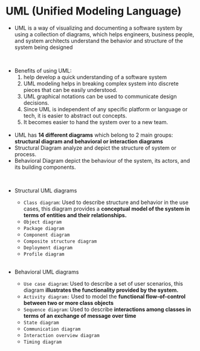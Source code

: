 # UML (Unified Modeling Language) 
* UML is a way of visualizing and documenting a software system by using a collection of diagrams, which helps engineers, business people, and system architects understand the behavior and structure of the system being designed
<br/>

* Benefits of using UML:
    1. help develop a quick understanding of a software system
    2. UML modeling helps in breaking complex system into discrete pieces that can be easily understood.
    3. UML graphical notations can be used to communicate design decisions. 
    4. Since UML is independent of any specific platform or language or tech, it is easier to abstract out concepts. 
    5. It becomes easier to hand the system over to a new team.
    <br/>
* UML has **14 different diagrams** which belong to 2 main groups: **structural diagram and behavioral or interaction diagrams**
* Structural Diagram analyze and depict the structure of system or process. 
* Behavioral Diagram depict the behaviour of the system, its actors, and its building components. 
<br/>

* Structural UML diagrams

    * `Class diagram`: Used to describe structure and behavior in the use cases, this diagram provides a **conceptual model of the system in terms of entities and their relationships.**
    * `Object diagram`
    * `Package diagram`
    * `Component diagram`
    * `Composite structure diagram`
    * `Deployment diagram`
    * `Profile diagram`
    <br/>
* Behavioral UML diagrams

    * `Use case diagram`: Used to describe a set of user scenarios, this diagram **illustrates the functionality provided by the system.**
    * `Activity diagram:` Used to model the **functional flow-of-control between two or more class objects**
    * `Sequence diagram`: Used to describe **interactions among classes in terms of an exchange of message over time**
    * `State diagram`
    * `Communication diagram`
    * `Interaction overview diagram`
    * `Timing diagram`
